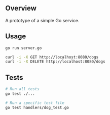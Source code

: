 ## Overview

A prototype of a simple Go service.

## Usage

```bash
go run server.go

curl -i -X GET http://localhost:8080/dogs
curl -i -X DELETE http://localhost:8080/dogs
```

## Tests

```bash
# Run all tests
go test ./...

# Run a specific test file
go test handlers/dog_test.go
```
